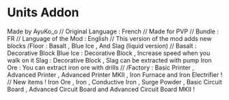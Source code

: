 # Units Addon
Made by AyuKo_o // 
Original Language : French //
 Made for PVP // 
 Bundle : FR // 
 Language of the Mod : English //
  This version of the mod adds new blocks 
  /Floor : Basalt , Blue Ice , And Slag (liquid version) //
   Basalt : Decorative Block 
   Blue Ice : Decorative Block , Increase speed when you walk on it 
   Slag : Decorative Block , Slag can be extracted with pump 
   Iron Ore : You can extract iron ore with drills //
   /Factory : Basic Printer , Advanced Printer , Advanced Printer MKII , Iron Furnace and Iron Electrifier ! 
   // New items ! Iron Ore , Iron , Conductive Iron , Surge Powder , Basic Circuit Board , Advanced Circuit Board and Advanced Circuit Board MKII !
